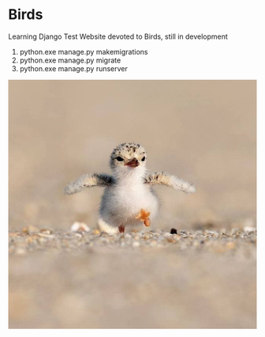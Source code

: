 # Birds
Learning Django Test Website devoted to Birds, still in development

1. python.exe manage.py makemigrations
2. python.exe manage.py migrate
3. python.exe manage.py runserver

![Piping Plover](https://github.com/krassykirov/Birds/blob/master/static/img/home/123.jpg?raw=true)
